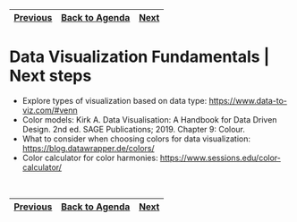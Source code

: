 | [Previous](./05-DV-Types-Charts.md) | [Back to Agenda](./DataViz_Index.md)  | [Next](./References.md) |
| :---------|:----------:|---------: |

# Data Visualization Fundamentals | Next steps

- Explore types of visualization based on data type: https://www.data-to-viz.com/#venn
- Color models: Kirk A. Data Visualisation: A Handbook for Data Driven Design. 2nd ed. SAGE Publications; 2019. Chapter 9: Colour.
- What to consider when choosing colors for data visualization: https://blog.datawrapper.de/colors/ 
- Color calculator for color harmonies: https://www.sessions.edu/color-calculator/

&nbsp;

| [Previous](./05-DV-Types-Charts.md) | [Back to Agenda](./DataViz_Index.md)  | [Next](./References.md) |
| :---------|:----------:|---------: |



